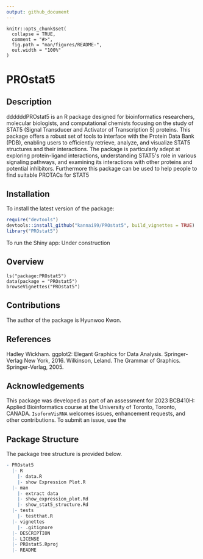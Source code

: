 ```yaml
---
output: github_document
---
```


<!-- README.md is generated from README.Rmd. Please edit that file -->

```{r, include = FALSE}
knitr::opts_chunk$set(
  collapse = TRUE,
  comment = "#>",
  fig.path = "man/figures/README-",
  out.width = "100%"
)
```
# PROstat5

<!-- badges: start -->
<!-- badges: end -->

## Description

ddddddPROstat5 is an R package designed for bioinformatics researchers, molecular biologists, and computational chemists focusing on the study of STAT5 (Signal Transducer and Activator of Transcription 5) proteins. This package offers a robust set of tools to interface with the Protein Data Bank (PDB), enabling users to efficiently retrieve, analyze, and visualize STAT5 structures and their interactions. The package is particularly adept at exploring protein-ligand interactions, understanding STAT5's role in various signaling pathways, and examining its interactions with other proteins and potential inhibitors. Furthermore this package can be used to help people to find suitable PROTACs for STAT5


## Installation

To install the latest version of the package:
``` r
require("devtools")
devtools::install_github("kannai99/PROstat5", build_vignettes = TRUE)
library("PROstat5")
```
To run the Shiny app: Under construction


## Overview

```
ls("package:PROstat5")
data(package = "PROstat5") 
browseVignettes("PROstat5")
```


## Contributions

The author of the package is Hyunwoo Kwon. 
## References


Hadley Wickham. ggplot2: Elegant Graphics for Data Analysis. Springer-Verlag New York, 2016.
Wilkinson, Leland. The Grammar of Graphics. Springer-Verlag, 2005.
  

## Acknowledgements

This package was developed as part of an assessment for 2023 BCB410H: Applied Bioinformatics course at the University of Toronto, Toronto, CANADA. `IsoformVisRNA` welcomes issues, enhancement requests, and other contributions. To submit an issue, use the 

## Package Structure

The package tree structure is provided below.

``` r
- PROstat5
  |- R
    |- data.R
    |- show Expression Plot.R
  |- man
    |- extract data
    |- show_expression_plot.Rd
    |- show_stat5_structure.Rd
  |- tests
    |- testthat.R
  |- vignettes
    |- .gitignore
  |- DESCRIPTION
  |- LICENSE
  |- PROstat5.Rproj
  |- README
```
   
